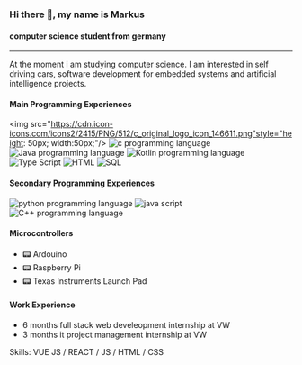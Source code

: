 ### Hi there 👋, my name is Markus
####  computer science student from germany

---

At the moment i am studying computer science. I am interested in self driving cars, software development for embedded systems and artificial intelligence projects.

#### Main Programming Experiences
<img src="https://cdn.icon-icons.com/icons2/2415/PNG/512/c_original_logo_icon_146611.png"style="height: 50px; width:50px;"/>
![c programming language](https://cdn.icon-icons.com/icons2/2415/PNG/512/c_original_logo_icon_146611.png)
![Java programming language](https://cdn-icons-png.flaticon.com/512/226/226777.png)
![Kotlin programming language](https://upload.wikimedia.org/wikipedia/commons/thumb/0/06/Kotlin_Icon.svg/1200px-Kotlin_Icon.svg.png)
![Type Script](https://cdn-icons-png.flaticon.com/512/919/919832.png)
![HTML](https://cdn-icons-png.flaticon.com/512/732/732212.png)
![SQL](https://cdn-icons-png.flaticon.com/512/29/29594.png)

#### Secondary Programming Experiences
![python programming language](https://cdn-icons-png.flaticon.com/512/5968/5968350.png)
![java script](https://cdn.icon-icons.com/icons2/2415/PNG/512/javascript_original_logo_icon_146455.png)
![C++ programming language](https://user-images.githubusercontent.com/42747200/46140125-da084900-c26d-11e8-8ea7-c45ae6306309.png)

#### Microcontrollers
- 📟 Ardouino
- 📟 Raspberry Pi
- 📟 Texas Instruments Launch Pad


#### Work Experience
- 6 months full stack web develeopment internship at VW
- 3 months it project management internship at VW

Skills: VUE JS / REACT / JS / HTML / CSS
 





<!---
Atomic456/Atomic456 is a ✨ special ✨ repository because its `README.md` (this file) appears on your GitHub profile.
You can click the Preview link to take a look at your changes.
--->
